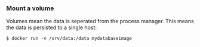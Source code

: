 ### Mount a volume

Volumes mean the data is seperated from the process manager.  This means the data is persisted to a single host:

```
$ docker run -v /srv/data:/data mydatabaseimage
```